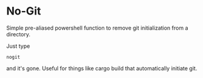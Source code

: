 # No-Git
Simple pre-aliased powershell function to remove git initialization from a directory. 

Just type 
```
nogit
```
and it's gone. Useful for things like cargo build that automatically initiate git.
